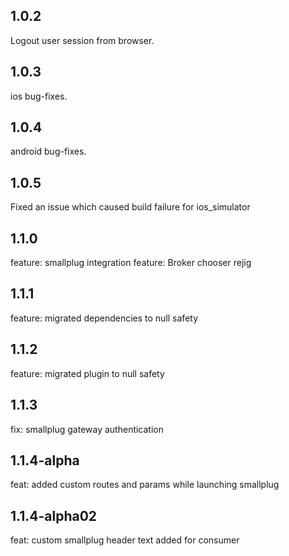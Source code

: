 ## 1.0.2

Logout user session from browser.

## 1.0.3

ios bug-fixes.

## 1.0.4

android bug-fixes.

## 1.0.5

Fixed an issue which caused build failure for ios_simulator

## 1.1.0

feature: smallplug integration
feature: Broker chooser rejig

## 1.1.1
feature: migrated dependencies to null safety

## 1.1.2
feature: migrated plugin to null safety

## 1.1.3
fix: smallplug gateway authentication

## 1.1.4-alpha
feat: added custom routes and params while launching smallplug

## 1.1.4-alpha02
feat: custom smallplug header text added for consumer